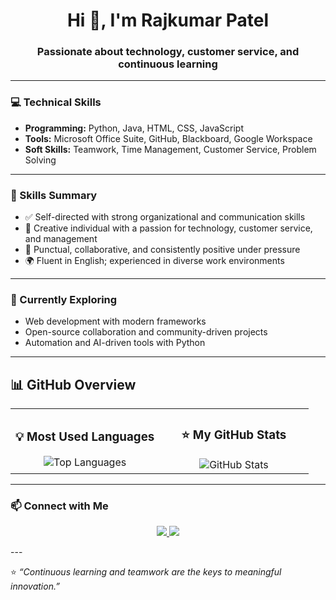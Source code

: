 <!-- Profile README for rajkumarpatel2602 -->

<h1 align="center">Hi 👋, I'm Rajkumar Patel</h1>
<h3 align="center">Passionate about technology, customer service, and continuous learning</h3>

---

### 💻 Technical Skills
- **Programming:** Python, Java, HTML, CSS, JavaScript  
- **Tools:** Microsoft Office Suite, GitHub, Blackboard, Google Workspace  
- **Soft Skills:** Teamwork, Time Management, Customer Service, Problem Solving  

---

### 🧠 Skills Summary
- ✅ Self-directed with strong organizational and communication skills  
- 🎯 Creative individual with a passion for technology, customer service, and management  
- 🤝 Punctual, collaborative, and consistently positive under pressure  
- 🌍 Fluent in English; experienced in diverse work environments  

---

### 🌱 Currently Exploring
- Web development with modern frameworks  
- Open-source collaboration and community-driven projects  
- Automation and AI-driven tools with Python  

---

## 📊 GitHub Overview

<table align="center">
  <tr>
    <td align="center" width="50%">
      <h3>💡 Most Used Languages</h3>
      <img src="https://github-readme-stats.vercel.app/api/top-langs/?username=rajkumarpatel2602&layout=compact&theme=react&hide_border=true&langs_count=6" alt="Top Languages" />
    </td>
    <td align="center" width="50%">
      <h3>⭐ My GitHub Stats</h3>
      <img src="https://github-readme-stats.vercel.app/api?username=rajkumarpatel2602&show_icons=true&theme=react&hide_border=true" alt="GitHub Stats" />
    </td>
  </tr>
</table>

---

### 📫 Connect with Me

<p align="center">
  <a href="https://github.com/rajkumarpatel2602" target="_blank">
    <img src="https://img.shields.io/badge/GitHub-181717?style=for-the-badge&logo=github&logoColor=white"/>
  </a>
  <a href="https://www.linkedin.com/in/" target="_blank">
    <img src="https://img.shields.io/badge/LinkedIn-0077B5?style=for-the-badge&logo=linkedin&logoColor=white"/>
  </a>
</p>
---

⭐ *“Continuous learning and teamwork are the keys to meaningful innovation.”*
